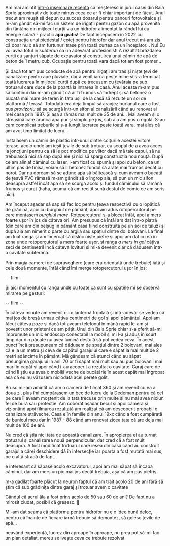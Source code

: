 Am mai amintit [într-o însemnare recentă](https://www.rusiczki.net/2023/06/05/noul-numar-de-casa/) că meșteresc în jurul casei din Baia Sprie aproximativ de toate minus ceea ce ar fi chiar important de făcut. Anul trecut am reușit să depun cu succes dosarul pentru panouri fotovoltaice și m-am gândit să-mi fac un sistem de irigații pentru gazon cu apă provenită din fântâna din mijlocul curții via un hidrofor alimentat la rândul lui cu energie solară - practic **apă gratis**! De fapt începusem în 2022 cu construcția unui piedestal / coteț pentru hidrofor dar anul trecut mi-am zis că doar nu o să am furtunuri trase prin toată curtea ca un începător... Nu! Eu voi avea totul în *subteran* ca un adevărat profesionist! A rezultat brăzdarea curții cu șanțuri săpate de excavator și construirea unui cămin de apă de beton de 1 metru cub. Ocupație pentru toată vara dacă tot am fost șomer...

Și dacă tot am pus conducte de apă pentru irigații am tras și niște țevi de canalizare pentru ape pluviale, dar a venit iarna peste mine și s-a terminat toată lucrarea în mijlocul curții după ce trecusem cu țevăraia pe sub trotuarul care duce de la poartă la intrarea în casă. Anul acesta m-am pus să continui dar m-am gândit că ar fi frumos să îndrept și să betonez o bucată mai mare de teren în fața ușii de la casă să rezulte un soi de platformă / terasă. Totodată era deja timpul să aranjez burlanul care a fost pus *provizoriu* să se scurgă într-un sifon al canalizării când au renovat ai mei casa prin 1987. Și așa a rămas mai mult de 35 de ani... Mai aveam și o streașină care arunca apa pur și simplu pe jos, sub aia am pus o rigolă. S-au cam complicat treburile și s-a lungit lucrarea peste toată vara, mai ales că am avut timp limitat de lucru.

Instalasem un cămin de plastic într-unul dintre colțurile acestei viitore terase, acolo unde am ieșit țevile de sub trotuar, cu scopul de a avea acces la joncțiuni pentru ca să le pot modifica pe viitor dacă mă taie capul, să nu trebuiască nici să sap după ele și nici să sparg construcția nou nouță. După ce am aliniat căminul cu laser, l-am fixat cu spumă și apoi cu beton, ca un ultim pas de finisaj voiam să îi betonez fundul să arate mai frumos decât cu noroi. Dar nu doream să se adune apa să băltească și cum aveam o bucată de țeavă PVC rămasă m-am gândit să o îngrop aia, să pun un mic sifon deasupra astfel încât apa să se scurgă acolo și fundul căminului să rămână frumos și curat (haha, acuma că am recitit sună destul de comic ce am scris aici).

Am început așadar să sap să fac loc pentru țeava respectivă cu o lopățică de grădină, apoi cu burghiul de pământ, apoi am adus rotopercutorul pe care montasem *burghiul mare*. Rotopercutorul s-a blocat întâi, apoi a mers foarte ușor în jos de câteva ori. Am presupus că întâi am dat într-o piatră (din care am din belșug în pământ casa fiind construită pe un soi de taluz) și după aia am nimerit o parte cu argilă sau spațiul dintre doi bolovani. La final am luat ranga și am încercat să disloc niște pietre și apoi am dat cu ea în zona unde rotopercutorul a mers foarte ușor, si ranga *a mers în gol* câțiva zeci de centimetri! Încă câteva lovituri și mi-a devenit clar că dădusem într-o cavitate subterană.

Prin magia camerei de supraveghere (care era orientată unde trebuie) iată și cele două momente, întâi când îmi merge rotopercutorul ușor în jos:

-- film --

Și aici momentul cu ranga unde cu toate că sunt cu spatele mi se observă mirarea pe gesturi:

-- film --

În câteva minute am revenit cu o lanternă frontală și într-adevăr se vedea că mai jos de breșă urmau câțiva centimetri de gol și apoi pământul. Apoi am făcut câteva poze și dacă tot aveam telefonul în mână rapid le-am și povestit unor prieteni ce am pățit. Unul din Baia Sprie chiar s-a oferit să-mi împrumute un mic endoscop conectabil la mobil și mi l-a și adus în scurt timp dar din păcate nu avea lumină destulă să pot vedea ceva. În acest punct încă presupuneam că dădusem de spațiul dintre 2 bolovani, mai ales că e la un metru și ceva de capătul garajului care e săpat la mai mult de 2 metri adâncime în pământ. Mă gândeam că atunci când au săpat prelungirea garajului în anii 70 or fi săpat mai mult sau au pus bolovanii mai mari în capăt și apoi când i-au acoperit a rezultat o cavitate. Garaj care de când îl știu eu avea o mobilă veche de bucătărie în acest capăt mai îngropat așa că eu nu văzusem niciodată acel perete golit.

Brusc mi-am amintit că am o cameră de filmat 360 și am revenit cu ea a doua zi, plus îmi cumpărasem un bec de lucru de la Dedeman pentru că cel pe care îl aveam moștenit de la tata trecuse prin multe și nu mai avea niciun fel de bură sau protecție. Am coborât așadar becul și apoi camera și vizionând apoi filmarea rezultată am realizat că am descoperit probabil o canalizare străveche. Casa e în familie din anul 19xx când a fost cumpărată de bunicul meu dar în 1987 - 88 când am renovat zicea tata că are deja mai mult de 100 de ani.

Nu cred că știa nici tata de această canalizare. În apropierea ei au turnat trotuarul și canalizarea nouă perpendicular, dar cred că a fost mult deasupra. A fost modificat trotuarul care ieșea din casă când au construit garajul a cărei deschidere dă în intersecție iar poarta a fost mutată mai sus, pe o altă stradă de fapt.

e interesant că săpase acolo excavatorul, apoi am mai săpat să încapă căminul, dar am mers un pic mai jos decât trebuia, așa că am pus pietriș.

m-a gâdilat foarte plăcut la neuron faptul că am trăit acolo 20 de ani fără să știm că sub grădinița dintre garaj și trotuar avem o cavitate

Gândul că aerul ăla a fost prins acolo de 50 sau 60 de ani? De fapt nu a mirosit ciudat, posibil că greșesc. 🙂

Mi-am dat seama că platforma pentru hidrofor nu e o idee bună deloc, pentru că înainte de fiecare iarnă trebuie să demontez, să golesc țevile de apă...

neavând experiență, lucrez din aproape în aproape, nu prea pot să-mi fac un plan detaliat, mereu se ivește ceva ce trebuie rezolvat
